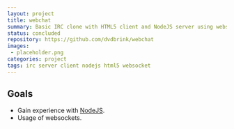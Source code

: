 ```yaml
---
layout: project
title: webchat
summary: Basic IRC clone with HTML5 client and NodeJS server using websockets.
status: concluded
repository: https://github.com/dvdbrink/webchat
images:
 - placeholder.png
categories: project
tags: irc server client nodejs html5 websocket
---
```


## Goals
* Gain experience with [NodeJS](https://nodejs.org/).
* Usage of websockets.